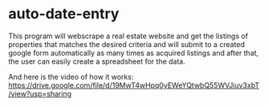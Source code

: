 # auto-date-entry
This program will webscrape a real estate website and get the listings of properties that matches the desired criteria and 
will submit to a created google form automatically as many times as acquired listings and after that, the user can easily create a spreadsheet for the data.

And here is the video of how it works:
https://drive.google.com/file/d/19MwT4wHpq0yEWeYQtwbQ55WVJiuv3xbT/view?usp=sharing
